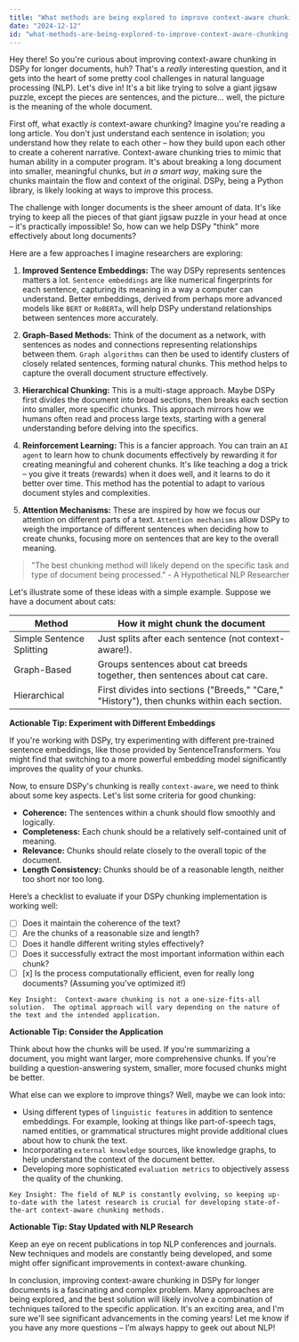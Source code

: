 ```yaml
---
title: "What methods are being explored to improve context-aware chunking in DSPy for longer document processing?"
date: "2024-12-12"
id: "what-methods-are-being-explored-to-improve-context-aware-chunking-in-dspy-for-longer-document-processing"
---
```


Hey there!  So you're curious about improving context-aware chunking in DSPy for longer documents, huh? That's a *really* interesting question, and it gets into the heart of some pretty cool challenges in natural language processing (NLP).  Let's dive in!  It's a bit like trying to solve a giant jigsaw puzzle, except the pieces are sentences, and the picture... well, the picture is the meaning of the whole document.

First off, what exactly *is* context-aware chunking?  Imagine you're reading a long article.  You don't just understand each sentence in isolation; you understand how they relate to each other – how they build upon each other to create a coherent narrative.  Context-aware chunking tries to mimic that human ability in a computer program. It's about breaking a long document into smaller, meaningful chunks, but *in a smart way*, making sure the chunks maintain the flow and context of the original.  DSPy, being a Python library, is likely looking at ways to improve this process.

The challenge with longer documents is the sheer amount of data.  It's like trying to keep all the pieces of that giant jigsaw puzzle in your head at once – it's practically impossible!  So, how can we help DSPy "think" more effectively about long documents?

Here are a few approaches I imagine researchers are exploring:

1. **Improved Sentence Embeddings:**  The way DSPy represents sentences matters a lot. `Sentence embeddings` are like numerical fingerprints for each sentence, capturing its meaning in a way a computer can understand. Better embeddings, derived from perhaps more advanced models like `BERT` or `RoBERTa`, will help DSPy understand relationships between sentences more accurately.

2. **Graph-Based Methods:** Think of the document as a network, with sentences as nodes and connections representing relationships between them. `Graph algorithms` can then be used to identify clusters of closely related sentences, forming natural chunks. This method helps to capture the overall document structure effectively.

3. **Hierarchical Chunking:**  This is a multi-stage approach.  Maybe DSPy first divides the document into broad sections, then breaks each section into smaller, more specific chunks. This approach mirrors how we humans often read and process large texts, starting with a general understanding before delving into the specifics.

4. **Reinforcement Learning:** This is a fancier approach. You can train an `AI agent` to learn how to chunk documents effectively by rewarding it for creating meaningful and coherent chunks.  It's like teaching a dog a trick – you give it treats (rewards) when it does well, and it learns to do it better over time.  This method has the potential to adapt to various document styles and complexities.

5. **Attention Mechanisms:** These are inspired by how we focus our attention on different parts of a text.  `Attention mechanisms` allow DSPy to weigh the importance of different sentences when deciding how to create chunks, focusing more on sentences that are key to the overall meaning.


> "The best chunking method will likely depend on the specific task and type of document being processed." -  A Hypothetical NLP Researcher

Let's illustrate some of these ideas with a simple example. Suppose we have a document about cats:

| Method                   | How it might chunk the document                                         |
|---------------------------|-------------------------------------------------------------------------|
| Simple Sentence Splitting | Just splits after each sentence (not context-aware!).                  |
| Graph-Based              | Groups sentences about cat breeds together, then sentences about cat care. |
| Hierarchical             | First divides into sections ("Breeds," "Care," "History"), then chunks within each section. |


**Actionable Tip: Experiment with Different Embeddings**

If you're working with DSPy, try experimenting with different pre-trained sentence embeddings, like those provided by SentenceTransformers.  You might find that switching to a more powerful embedding model significantly improves the quality of your chunks.


Now, to ensure DSPy's chunking is really `context-aware`, we need to think about some key aspects. Let's list some criteria for good chunking:

*   **Coherence:**  The sentences within a chunk should flow smoothly and logically.
*   **Completeness:**  Each chunk should be a relatively self-contained unit of meaning.
*   **Relevance:**  Chunks should relate closely to the overall topic of the document.
*   **Length Consistency:**  Chunks should be of a reasonable length, neither too short nor too long.

Here’s a checklist to evaluate if your DSPy chunking implementation is working well:

- [ ] Does it maintain the coherence of the text?
- [ ] Are the chunks of a reasonable size and length?
- [ ] Does it handle different writing styles effectively?
- [ ] Does it successfully extract the most important information within each chunk?
- [ ] [x]  Is the process computationally efficient, even for really long documents? (Assuming you've optimized it!)

```
Key Insight:  Context-aware chunking is not a one-size-fits-all solution.  The optimal approach will vary depending on the nature of the text and the intended application.
```

**Actionable Tip: Consider the Application**

Think about how the chunks will be used. If you're summarizing a document, you might want larger, more comprehensive chunks. If you're building a question-answering system, smaller, more focused chunks might be better.

What else can we explore to improve things?  Well, maybe we can look into:

*   Using different types of `linguistic features` in addition to sentence embeddings.  For example, looking at things like part-of-speech tags, named entities, or grammatical structures might provide additional clues about how to chunk the text.
*   Incorporating `external knowledge` sources, like knowledge graphs, to help understand the context of the document better.
*   Developing more sophisticated `evaluation metrics` to objectively assess the quality of the chunking.


```
Key Insight: The field of NLP is constantly evolving, so keeping up-to-date with the latest research is crucial for developing state-of-the-art context-aware chunking methods.
```

**Actionable Tip: Stay Updated with NLP Research**

Keep an eye on recent publications in top NLP conferences and journals. New techniques and models are constantly being developed, and some might offer significant improvements in context-aware chunking.


In conclusion, improving context-aware chunking in DSPy for longer documents is a fascinating and complex problem.  Many approaches are being explored, and the best solution will likely involve a combination of techniques tailored to the specific application. It's an exciting area, and I'm sure we'll see significant advancements in the coming years!  Let me know if you have any more questions – I’m always happy to geek out about NLP!
